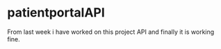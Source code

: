 # patientportalAPI
From last week i have worked on this project API and finally it is working fine.
